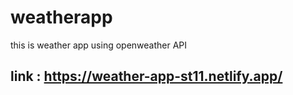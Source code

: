 # weatherapp
this is weather app using openweather API 
## link : https://weather-app-st11.netlify.app/
